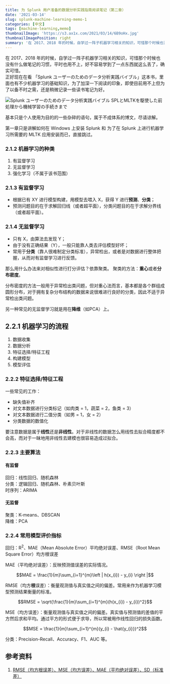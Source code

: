 ```yaml
---
title: 为 Splunk 用户准备的数据分析实践指南阅读笔记（第二章）
date: '2021-03-14'
slug: splunk-machine-learning-memo-1
categories: [中文]
tags: [machine-learning,memo]
thumbnailImage: 'https://s3.ax1x.com/2021/03/14/6B9oHx.jpg'
thumbnailImagePosition: right
summary: '在 2017、2018 年的时候，自学过一阵子机器学习相关的知识，可惜那个时候也没有什么做笔记的习惯，平时也用不上，好不容易学到了一点东西就这么丢了，确实可惜。趁着看新书学习之际重新记下笔记。'
---
```


在 2017、2018 年的时候，自学过一阵子机器学习相关的知识，可惜那个时候也没有什么做笔记的习惯，平时也用不上，好不容易学到了一点东西就这么丢了，确实可惜。  
正好现在在看 「Splunk ユーザーのためのデータ分析実践バイブル」这本书，里面也有不少机器学习的基础知识，为了加深一下阅读的印象，即使目前用不上但为了以备不时之需，还是稍微记录一些读书笔记为好。  

![Splunk ユーザーのためのデータ分析実践バイブル SPLとMLTKを駆使した前処理から機械学習の手続きまで](https://s3.ax1x.com/2021/03/14/6B9oHx.jpg)

基本只是个人使用为目的的一些杂碎的语句，属于不成体系的博文，尽请谅解。

第一章只是讲解如何在 Windows 上安装 Splunk 和 为了在 Splunk 上进行机器学习所需要的 MLTK 应用安装而已，直接跳过。

### 2.1.2 机器学习的种类

1. 有监督学习
2. 无监督学习
3. 强化学习（不属于该书范围）

### 2.1.3 有监督学习

- 根据已有 XY 进行模型构建，用模型去喂入 X，获得 Y 进行**预测**、**分类**；
- 预测问题目的在于求解回归线（或者超平面），分类问题目的在于求解分界线（或者超平面）。

### 2.1.4 无监督学习

- 只有 X，由算法去发现 Y；
- 由于没有正确结果（Y），一般只能靠人类去评估模型好坏；
- 常用于**分类**（靠人很难制定分类标准），异常检出，或者是对数据进行整体把握，从而对有监督学习进行反馈。

那么用什么办法来对相似性进行打分评估？依靠聚类。
聚类的方法：**重心**或者**分布密度**。

分布密度的方法一般用于异常检出类问题，但对重心法而言，基本都是各个群组成圆形分布，对于拥有复杂分布结构的数据来说很难进行良好的分类，因此不适于异常检出类问题。

另一种常见的无监督学习就是用在**降维**（如PCA）上。

## 2.2.1 机器学习的流程

1. 数据收集
2. 数据分析
3. 特征选择/特征工程
4. 构建模型
5. 模型评估

### 2.2.2 特征选择/特征工程

一些常见的工作：

- 缺失值补齐
- 对文本数据进行分类标记（如肉类 = 1，蔬菜 = 2，鱼类 = 3）
- 对文本数据进行二值分类（如男 = 1，女 = 2）
- 分类数据的数值化

要注意数据是属于**线性**还是**非线性**。对于非线性的数据怎么用线性去拟合精度都不会高，而对于一昧地用非线性去建模也很容易造成过拟合。

### 2.2.3 主要算法

#### 有监督

回归：线性回归、随机森林  
分类：逻辑回归、随机森林、朴素贝叶斯  
时序列：ARIMA  

#### 无监督

聚类：K-means、DBSCAN  
降维：PCA

### 2.2.4 常用模型评价指标

回归：R<sup>2</sup>、MAE（Mean Absolute Error）平均绝对误差、RMSE（Root Mean Square Error）均方根误差  

MAE（平均绝对误差）：反映预测值误差的实际情况。

$$MAE = \frac{1}{m}\sum_{i=1}^{m}\left | h(x_{i}) - y_{i} \right |$$

RMSE（均方**根**误差）：衡量观测值与真实值之间的偏差。常用来作为机器学习模型预测结果衡量的标准。

$$RMSE = \sqrt{\frac{1}{m}\sum_{i=1}^{m}(h(x_{i}) - y_{i})^2}$$

MSE（均方误差）：衡量观测值与真实值之间的偏差。真实值与预测值的差值的平方然后求和平均。通过平方的形式便于求导，所以常被用作线性回归的损失函数。

$$MSE = \frac{1}{m}\sum_{i=1}^{m}(y_{i} - \hat{y_{i}})^2$$

分类：Precision-Recall、Accuracy、F1、AUC 等。

## 参考资料

1. [RMSE（均方根误差）、MSE（均方误差）、MAE（平均绝对误差）、SD（标准差）](https://blog.csdn.net/FrankieHello/article/details/82024526)


